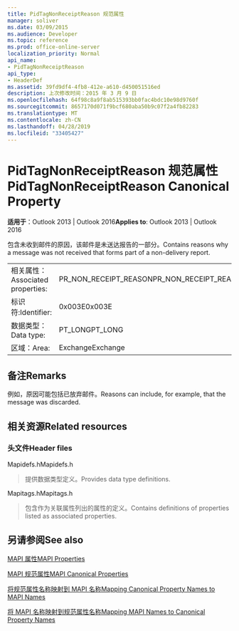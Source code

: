 ```yaml
---
title: PidTagNonReceiptReason 规范属性
manager: soliver
ms.date: 03/09/2015
ms.audience: Developer
ms.topic: reference
ms.prod: office-online-server
localization_priority: Normal
api_name:
- PidTagNonReceiptReason
api_type:
- HeaderDef
ms.assetid: 39fd9df4-4fb8-412e-a610-d450051516ed
description: 上次修改时间：2015 年 3 月 9 日
ms.openlocfilehash: 64f98c8a9f8ab515393bb0fac4bdc10e98d9760f
ms.sourcegitcommit: 8657170d071f9bcf680aba50b9c07f2a4fb82283
ms.translationtype: MT
ms.contentlocale: zh-CN
ms.lasthandoff: 04/28/2019
ms.locfileid: "33405427"
---
```

# <a name="pidtagnonreceiptreason-canonical-property"></a><span data-ttu-id="c0f64-103">PidTagNonReceiptReason 规范属性</span><span class="sxs-lookup"><span data-stu-id="c0f64-103">PidTagNonReceiptReason Canonical Property</span></span>

  
  
<span data-ttu-id="c0f64-104">**适用于**：Outlook 2013 | Outlook 2016</span><span class="sxs-lookup"><span data-stu-id="c0f64-104">**Applies to**: Outlook 2013 | Outlook 2016</span></span> 
  
<span data-ttu-id="c0f64-105">包含未收到邮件的原因，该邮件是未送达报告的一部分。</span><span class="sxs-lookup"><span data-stu-id="c0f64-105">Contains reasons why a message was not received that forms part of a non-delivery report.</span></span>
  
|||
|:-----|:-----|
|<span data-ttu-id="c0f64-106">相关属性：</span><span class="sxs-lookup"><span data-stu-id="c0f64-106">Associated properties:</span></span>  <br/> |<span data-ttu-id="c0f64-107">PR_NON_RECEIPT_REASON</span><span class="sxs-lookup"><span data-stu-id="c0f64-107">PR_NON_RECEIPT_REASON</span></span>  <br/> |
|<span data-ttu-id="c0f64-108">标识符:</span><span class="sxs-lookup"><span data-stu-id="c0f64-108">Identifier:</span></span>  <br/> |<span data-ttu-id="c0f64-109">0x003E</span><span class="sxs-lookup"><span data-stu-id="c0f64-109">0x003E</span></span>  <br/> |
|<span data-ttu-id="c0f64-110">数据类型：</span><span class="sxs-lookup"><span data-stu-id="c0f64-110">Data type:</span></span>  <br/> |<span data-ttu-id="c0f64-111">PT_LONG</span><span class="sxs-lookup"><span data-stu-id="c0f64-111">PT_LONG</span></span>  <br/> |
|<span data-ttu-id="c0f64-112">区域：</span><span class="sxs-lookup"><span data-stu-id="c0f64-112">Area:</span></span>  <br/> |<span data-ttu-id="c0f64-113">Exchange</span><span class="sxs-lookup"><span data-stu-id="c0f64-113">Exchange</span></span>  <br/> |
   
## <a name="remarks"></a><span data-ttu-id="c0f64-114">备注</span><span class="sxs-lookup"><span data-stu-id="c0f64-114">Remarks</span></span>

<span data-ttu-id="c0f64-115">例如，原因可能包括已放弃邮件。</span><span class="sxs-lookup"><span data-stu-id="c0f64-115">Reasons can include, for example, that the message was discarded.</span></span>
  
## <a name="related-resources"></a><span data-ttu-id="c0f64-116">相关资源</span><span class="sxs-lookup"><span data-stu-id="c0f64-116">Related resources</span></span>

### <a name="header-files"></a><span data-ttu-id="c0f64-117">头文件</span><span class="sxs-lookup"><span data-stu-id="c0f64-117">Header files</span></span>

<span data-ttu-id="c0f64-118">Mapidefs.h</span><span class="sxs-lookup"><span data-stu-id="c0f64-118">Mapidefs.h</span></span>
  
> <span data-ttu-id="c0f64-119">提供数据类型定义。</span><span class="sxs-lookup"><span data-stu-id="c0f64-119">Provides data type definitions.</span></span>
    
<span data-ttu-id="c0f64-120">Mapitags.h</span><span class="sxs-lookup"><span data-stu-id="c0f64-120">Mapitags.h</span></span>
  
> <span data-ttu-id="c0f64-121">包含作为关联属性列出的属性的定义。</span><span class="sxs-lookup"><span data-stu-id="c0f64-121">Contains definitions of properties listed as associated properties.</span></span>
    
## <a name="see-also"></a><span data-ttu-id="c0f64-122">另请参阅</span><span class="sxs-lookup"><span data-stu-id="c0f64-122">See also</span></span>



[<span data-ttu-id="c0f64-123">MAPI 属性</span><span class="sxs-lookup"><span data-stu-id="c0f64-123">MAPI Properties</span></span>](mapi-properties.md)
  
[<span data-ttu-id="c0f64-124">MAPI 规范属性</span><span class="sxs-lookup"><span data-stu-id="c0f64-124">MAPI Canonical Properties</span></span>](mapi-canonical-properties.md)
  
[<span data-ttu-id="c0f64-125">将规范属性名称映射到 MAPI 名称</span><span class="sxs-lookup"><span data-stu-id="c0f64-125">Mapping Canonical Property Names to MAPI Names</span></span>](mapping-canonical-property-names-to-mapi-names.md)
  
[<span data-ttu-id="c0f64-126">将 MAPI 名称映射到规范属性名称</span><span class="sxs-lookup"><span data-stu-id="c0f64-126">Mapping MAPI Names to Canonical Property Names</span></span>](mapping-mapi-names-to-canonical-property-names.md)

